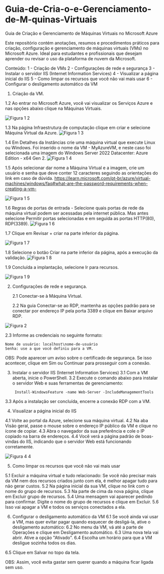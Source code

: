 # Guia-de-Cria-o-e-Gerenciamento-de-M-quinas-Virtuais

Guia de Criação e Gerenciamento de Máquinas Virtuais no Microsoft Azure

Este repositório contém anotações, resumos e procedimentos práticos para criação, configuração e gerenciamento de máquinas virtuais (VMs) no Microsoft Azure. Ideal para estudantes e profissionais que desejam aprender ou revisar o uso da plataforma de nuvem da Microsoft.

 Conteúdo:
1 - Criação de VMs
2 - Configurações de rede e segurança
3 -  Instalar o servidor IIS (Internet Information Services)
4 -  Visualizar a página inicial do IIS
5 - Como limpar os recursos que você não vai mais usar
6 - Configurar o desligamento automático da VM

1. Criação da VM.

  1.2  Ao entrar no Microsoft Azure, você vai visualizar os Serviços Azure e nas opções abaixo clique na Máquinas Virtuais.
  
![Figura 1 2](https://github.com/user-attachments/assets/5bcb4aed-2cda-4901-846e-d1d2846b1f71)


  1.3 Na página Infraestrutura de computação clique em criar e selecione Máquina Virtual da Azure.
  ![Figura 1 3](https://github.com/user-attachments/assets/4dcc569a-4062-4e35-a75d-663e7dcf39fb)


  1.4 Em Detalhes da Instâncias crie uma máquina virtual que execute Linux ou Windows. Foi inserido o nome da VM - MyAzureVM, e neste caso foi selecionada uma imagem do Windows Server 2022 Datacenter: Azure Edition - x64 Gen 2.
![Figura 1 4](https://github.com/user-attachments/assets/a25a10be-f833-406a-a348-542135bb471c)


  1.5 Após selecionar dar nome a Máquina Virtual e a imagem, crie um usuário e senha que deve conter 12 caracteres seguindo as orientações do link em caso de dúvida. https://learn.microsoft.com/pt-br/azure/virtual-machines/windows/faq#what-are-the-password-requirements-when-creating-a-vm-
  
![Figura 1 5](https://github.com/user-attachments/assets/b57bb806-6df3-467b-83eb-1ac02865d866)


  1.6  Regras de portas de entrada - Selecione quais portas de rede da máquina virtual podem ser acessadas pela internet pública. Mas antes selecione Permitir portas selecionadas e em seguida as portas HTTP(80), RDP(3389).
![Figura 1 6](https://github.com/user-attachments/assets/4d0cc35e-58bc-4263-87fe-2a0745632a7c)


  1.7 Clique em Revisar + criar na parte inferior da página.
  
  ![Figura 1 7](https://github.com/user-attachments/assets/2c639bed-09ee-4703-89eb-1bf9cd03af45)
  

  1.8 Selecione o botão Criar na parte inferior da página, após a execução da validação.
  ![Figura 1 8](https://github.com/user-attachments/assets/d5007aac-80d1-4579-85cf-1e72da29fc2e)


  1.9 Concluída a implantação, selecione Ir para recursos.
  
  ![Figura 1 9](https://github.com/user-attachments/assets/3af71e7c-86e2-450d-9fe1-344379f33295)


2. Configurações de rede e segurança.

	2.1 Conectar-se à Máquina Virtual.
	
	2.2 Na guia Conectar-se ao RDP, mantenha as opções padrão para se conectar por endereço IP pela porta 3389 e clique em Baixar arquivo RDP.
   
  ![Figura 2](https://github.com/user-attachments/assets/aa1c7410-d7a5-42f9-b414-4c0fb30e2e74)


  2.3 Informe as credenciais no seguinte formato:
  
    Nome de usuário: localhost\nome-de-usuário
    Senha: use a que você definiu para a VM.
OBS: Pode aparecer um aviso sobre o certificado de segurança. Se isso acontecer, clique em Sim ou Continuar para prosseguir com a conexão.


3. Instalar o servidor IIS (Internet Information Services)
  3.1 Com a VM aberta, inicie o PowerShell.
  3.2 Execute o comando abaixo para instalar o servidor Web e suas ferramentas de gerenciamento:

	    Install-WindowsFeature -name Web-Server -IncludeManagementTools
3.3 Após a instalação ser concluída, encerre a conexão RDP com a VM.


4. Visualizar a página inicial do IIS
   
  4.1 Volte ao portal da Azure, selecione sua máquina virtual.
  4.2 Na aba Visão geral, passe o mouse sobre o endereço IP público da VM e clique no ícone de copiar.
  4.3 Abra o navegador da sua preferência e cole o IP copiado na barra de endereços.
  4.4 Você verá a página padrão de boas-vindas do IIS, indicando que o servidor Web está funcionando corretamente.
  
  ![Figura 4 4](https://github.com/user-attachments/assets/7fa18439-8046-47e4-a570-53bc6f679278)


5. Como limpar os recursos que você não vai mais usar

  5.1 Excluir a máquina virtual e tudo relacionado: Se você não precisar mais da VM nem dos recursos criados junto com ela, é melhor apagar tudo para não gerar custos.
  5.2 Na página inicial da sua VM, clique no link com o nome do grupo de recursos.
  5.3 Na parte de cima da nova página, clique em Excluir grupo de recursos.
  5.4 Uma mensagem vai aparecer pedindo para confirmar. Digite o nome do grupo de recursos e clique em Excluir.
  5.6 Isso vai apagar a VM e todos os serviços conectados a ela.


6. Configurar o desligamento automático da VM
  6.1 Se você ainda vai usar a VM, mas quer evitar pagar quando esquecer de desligá-la, ative o desligamento automático:
  6.2 No menu da VM, vá até a parte de Operações e clique em Desligamento automático.
  6.3 Uma nova tela vai abrir. Ative a opção "Ativado".
  6.4 Escolha um horário para que a VM desligue sozinha todos os dias.

6.5 Clique em Salvar no topo da tela.


OBS: Assim, você evita gastar sem querer quando a máquina ficar ligada sem uso.

